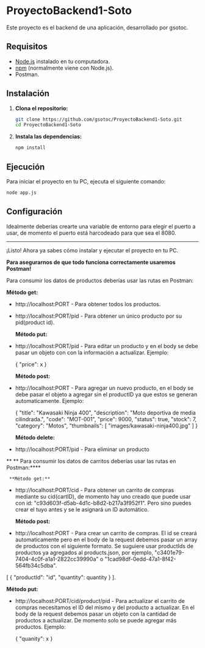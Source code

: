 # ProyectoBackend1-Soto

Este proyecto es el backend de una aplicación, desarrollado por gsotoc.

## Requisitos

- [Node.js](https://nodejs.org/) instalado en tu computadora.
- [npm](https://www.npmjs.com/) (normalmente viene con Node.js).
- Postman.

## Instalación

1. **Clona el repositorio:**

   ```bash
   git clone https://github.com/gsotoc/ProyectoBackend1-Soto.git
   cd ProyectoBackend1-Soto
   ```

2. **Instala las dependencias:**

   ```bash
   npm install
   ```

## Ejecución

Para iniciar el proyecto en tu PC, ejecuta el siguiente comando:

```bash
node app.js
```

## Configuración

Idealmente deberías crearte una variable de entorno para elegir el puerto a usar, de momento el puerto está harcodeado para que sea el 8080.



---

¡Listo! Ahora ya sabes cómo instalar y ejecutar el proyecto en tu PC.



****Para asegurarnos de que todo funciona correctamente usaremos Postman!****

Para consumir los datos de productos deberías usar las rutas en Postman:

   **Método get:**
- http://localhost:PORT - Para obtener todos los productos.
- http://localhost:PORT/pid - Para obtener un único producto por su pid(product id).
  
   **Método put:**
- http://localhost:PORT/pid - Para editar un producto y en el body se debe pasar un objeto con con la información a actualizar. Ejemplo:

   {
      "price": x
   }

  **Método post:**
- http://localhost:PORT - Para agregar un nuevo producto, en el body se debe pasar el objeto a agregar sin el productID ya que estos se generan automaticamente. Ejemplo:

  {
    "title": "Kawasaki Ninja 400",
    "description": "Moto deportiva de media cilindrada.",
    "code": "MOT-001",
    "price": 9000,
    "status": true,
    "stock": 7,
    "category": "Motos",
    "thumbnails": [
        "images/kawasaki-ninja400.jpg"
    ]
}

   **Método delete:**
- http://localhost:PORT/pid - Para eliminar un producto




** ** Para consumir los datos de carritos deberías usar las rutas en Postman:****

     **Método get:**
  - http://localhost:PORT/cid - Para obtener un carrito de compras mediante su cid(cartID), de momento hay uno creado que puede usar con id: "c93d603f-d5ab-4d1c-b8d2-b217a3f952f1". Pero sino puedes crear el tuyo antes y se le asignará un ID automático.
 
     **Método post:**
  - http://localhost:PORT - Para crear un carrito de compras. El id se creará automaticamente pero en el body de la request debemos pasar un array de productos con el siguiente formato. Se suguiere usar productIds de productos ya agregados al products.json, por ejemplo, "c3401e79-7404-4c0f-a1a1-2822cc39990a" o "1cad98df-0edd-47a1-8f42-564fb34c5dba".

 [
      {
        "productId": "id",
        "quantity": quantity
      }
    ].

   **Método put:**
- http://localhost:PORT/cid/product/pid - Para actualizar el carrito de compras necesitamos el ID del mismo y del producto a actualizar. En el body de la request debemos pasar un objeto con la cantidad de productos a actualizar. De momento solo se puede agregar más productos. Ejemplo:

  {
     "quanity": x
  }

